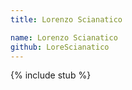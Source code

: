 ```yaml
---
title: Lorenzo Scianatico

name: Lorenzo Scianatico
github: LoreScianatico
---
```


{% include stub %}
